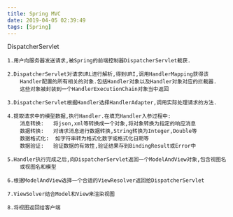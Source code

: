 ```yaml
---
title: Spring MVC
date: 2019-04-05 02:39:49
tags: [Spring]
---
```

DispatcherServlet

    1.用户向服务器发送请求,被Spring的前端控制器DispatcherServlet截获.

    2.DispatcherServlet对请求URL进行解析,得到URI,调用HandlerMapping获得该
        Handler配置的所有相关的对象.包括Handler对象以及Handler对象对应的拦截器.
        这些对象被封装到一个HandlerExecutionChain对象当中返回

    3.DispatcherServlet根据Handler选择HandlerAdapter,调用实际处理请求的方法.

    4.提取请求中的模型数据,执行Handler.在填充Handler入参过程中:
        消息转换:   将json,xml等转换成一个对象,将对象转换为指定的响应消息
        数据转换:   对请求消息进行数据转换,String转换为Integer,Double等
        数据格式化:  如字符串转为格式化数字或格式化日期等
        数据验证:   验证数据的有效性,验证结果存到BindingResult或Error中

    5.Handler执行完成之后,向DispatcherServlet返回一个ModelAndView对象,包含视图名
        或视图名和模型

    6.根据ModelAndView选择一个合适的ViewResolver返回给DispatcherServlet

    7.ViewSolver结合Model和View来渲染视图

    8.将视图返回给客户端
